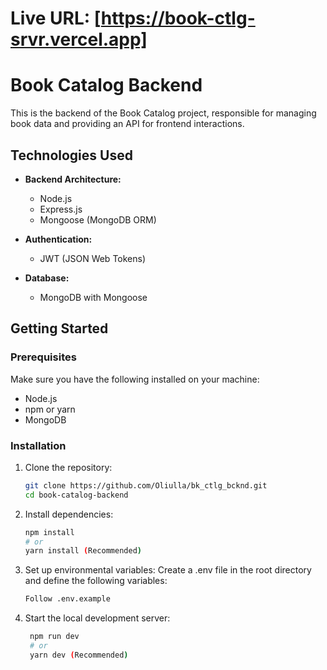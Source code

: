 # Live URL: [https://book-ctlg-srvr.vercel.app]

# Book Catalog Backend

This is the backend of the Book Catalog project, responsible for managing book data and providing an API for frontend interactions.

## Technologies Used

- **Backend Architecture:**

  - Node.js
  - Express.js
  - Mongoose (MongoDB ORM)

- **Authentication:**

  - JWT (JSON Web Tokens)

- **Database:**
  - MongoDB with Mongoose

## Getting Started

### Prerequisites

Make sure you have the following installed on your machine:

- Node.js
- npm or yarn
- MongoDB

### Installation

1. Clone the repository:

   ```bash
   git clone https://github.com/Oliulla/bk_ctlg_bcknd.git
   cd book-catalog-backend
   ```

2. Install dependencies:

   ```bash
   npm install
   # or
   yarn install (Recommended)
   ```

3. Set up environmental variables:
   Create a .env file in the root directory and define the following variables:

   ```bash
   Follow .env.example
   ```

4. Start the local development server:

   ```bash
    npm run dev
    # or
    yarn dev (Recommended)
   ```

